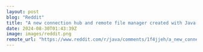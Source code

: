 ```yaml
---
layout: post
blog: "Reddit"
title: "A new connection hub and remote file manager created with Java(FX) - XPipe Status Update"
date: 2024-08-30T01:43:39Z
image: images/reddit.png
remote_url: "https://www.reddit.com/r/java/comments/1f4jjeh/a_new_connection_hub_and_remote_file_manager/"
---
```

